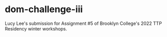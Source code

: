 # dom-challenge-iii
Lucy Lee's submission for Assignment #5 of Brooklyn College's 2022 TTP Residency winter workshops.
